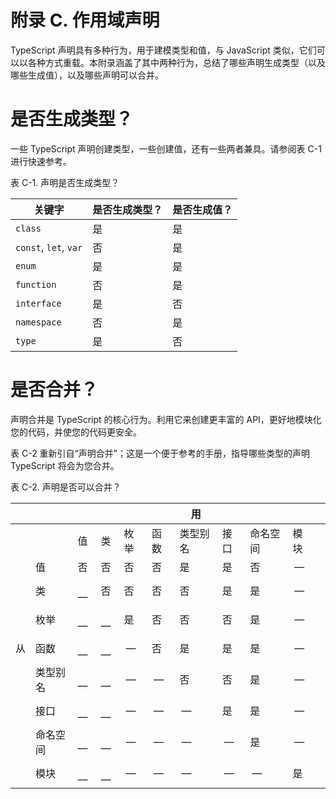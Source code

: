 # 附录 C. 作用域声明

TypeScript 声明具有多种行为，用于建模类型和值，与 JavaScript 类似，它们可以以各种方式重载。本附录涵盖了其中两种行为，总结了哪些声明生成类型（以及哪些生成值），以及哪些声明可以合并。

# 是否生成类型？

一些 TypeScript 声明创建类型，一些创建值，还有一些两者兼具。请参阅表 C-1 进行快速参考。

表 C-1\. 声明是否生成类型？

| 关键字 | 是否生成类型？ | 是否生成值？ |
| --- | --- | --- |
| `class` | 是 | 是 |
| `const`, `let`, `var` | 否 | 是 |
| `enum` | 是 | 是 |
| `function` | 否 | 是 |
| `interface` | 是 | 否 |
| `namespace` | 否 | 是 |
| `type` | 是 | 否 |

# 是否合并？

声明合并是 TypeScript 的核心行为。利用它来创建更丰富的 API，更好地模块化您的代码，并使您的代码更安全。

表 C-2 重新引自“声明合并”；这是一个便于参考的手册，指导哪些类型的声明 TypeScript 将会为您合并。

表 C-2\. 声明是否可以合并？

|  |  |  |  |  |  | 用 |  |  |  |  |
| --- | --- | --- | --- | --- | --- | --- | --- | --- | --- | --- |
|  |  | 值 | 类 | 枚举 | 函数 | 类型别名 | 接口 | 命名空间 | 模块 |
|  | 值 | 否 | 否 | 否 | 否 | 是 | 是 | 否 |  —  |
|  | 类 |  —  | 否 | 否 | 否 | 否 | 是 | 是 |  —  |
|  | 枚举 |  —  |  —  | 是 | 否 | 否 | 否 | 是 |  —  |
| 从 | 函数 |  —  |  —  |  —  | 否 | 是 | 是 | 是 |  —  |
|  | 类型别名 |  —  |  —  |  —  |  —  | 否 | 否 | 是 |  —  |
|  | 接口 |  —  |  —  |  —  |  —  |  —  | 是 | 是 |  —  |
|  | 命名空间 |  —  |  —  |  —  |  —  |  —  |  —  | 是 |  —  |
|  | 模块 |  —  |  —  |  —  |  —  |  —  |  —  |  —  | 是 |
